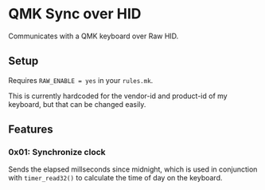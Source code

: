 # QMK Sync over HID

Communicates with a QMK keyboard over Raw HID.

## Setup

Requires `RAW_ENABLE = yes` in your `rules.mk`.

This is currently hardcoded for the vendor-id and product-id of my keyboard, but that can be changed easily.

## Features

### 0x01: Synchronize clock

Sends the elapsed millseconds since midnight, which is used in conjunction with `timer_read32()` to calculate the time of day on the keyboard.
